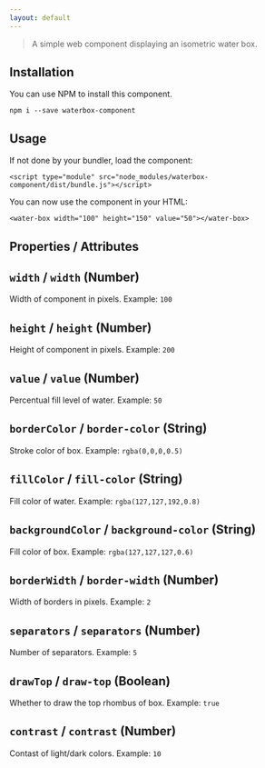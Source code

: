 ```yaml
---
layout: default
---
```


> A simple web component displaying an isometric water box.

## Installation

You can use NPM to install this component.

```
npm i --save waterbox-component
```

## Usage

If not done by your bundler, load the component:

```
<script type="module" src="node_modules/waterbox-component/dist/bundle.js"></script>
```

You can now use the component in your HTML:

```
<water-box width="100" height="150" value="50"></water-box>
```

## Properties / Attributes

## `width` / `width` (Number)
Width of component in pixels. Example: `100`

## `height` / `height` (Number)
Height of component in pixels. Example: `200`

## `value` / `value` (Number)
Percentual fill level of water. Example: `50`

## `borderColor` / `border-color` (String)
Stroke color of box. Example: `rgba(0,0,0,0.5)`

## `fillColor` / `fill-color` (String)
Fill color of water. Example: `rgba(127,127,192,0.8)`

## `backgroundColor` / `background-color` (String)
Fill color of box. Example: `rgba(127,127,127,0.6)`

## `borderWidth` / `border-width` (Number)
Width of borders in pixels. Example: `2`

## `separators` / `separators` (Number)
Number of separators. Example: `5`

## `drawTop` / `draw-top` (Boolean)
Whether to draw the top rhombus of box. Example: `true`

## `contrast` / `contrast` (Number)
Contast of light/dark colors. Example: `10`
